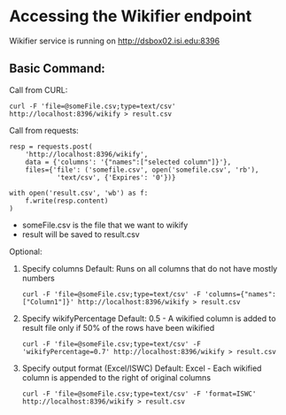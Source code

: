 # Accessing the Wikifier endpoint

Wikifier service is running on http://dsbox02.isi.edu:8396

## Basic Command:

Call from CURL:

```
curl -F 'file=@someFile.csv;type=text/csv' http://localhost:8396/wikify > result.csv
```

Call from requests:
```
resp = requests.post(
    'http://localhost:8396/wikify',
    data = {'columns': '{"names":["selected column"]}'},
    files={'file': ('somefile.csv', open('somefile.csv', 'rb'), 
            'text/csv', {'Expires': '0'})}

with open('result.csv', 'wb') as f:
    f.write(resp.content)
)
```

- someFile.csv is the file that we want to wikify
- result will be saved to result.csv

Optional:

1. Specify columns
   Default: Runs on all columns that do not have mostly numbers

   ```
   curl -F 'file=@someFile.csv;type=text/csv' -F 'columns={"names":["Column1"]}' http://localhost:8396/wikify > result.csv
   ```
   
2. Specify wikifyPercentage
   Default: 0.5 - A wikified column is added to result file only if 50% of the rows have been wikified

   ```
   curl -F 'file=@someFile.csv;type=text/csv' -F 'wikifyPercentage=0.7' http://localhost:8396/wikify > result.csv
   ```
   
3. Specify output format (Excel/ISWC)
   Default: Excel - Each wikified column is appended to the right of original columns

   ```
   curl -F 'file=@someFile.csv;type=text/csv' -F 'format=ISWC' http://localhost:8396/wikify > result.csv
   ```